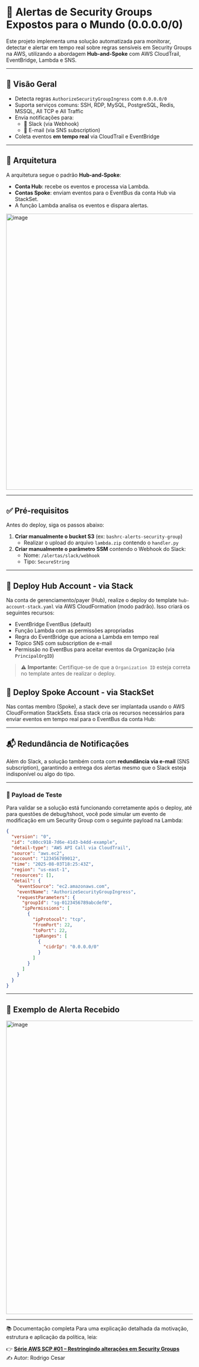 # 🚨 Alertas de Security Groups Expostos para o Mundo (0.0.0.0/0)

Este projeto implementa uma solução automatizada para monitorar, detectar e alertar em tempo real sobre regras sensíveis em Security Groups na AWS, utilizando a abordagem **Hub-and-Spoke** com AWS CloudTrail, EventBridge, Lambda e SNS.

---

## 📌 Visão Geral

- Detecta regras `AuthorizeSecurityGroupIngress` com `0.0.0.0/0`
- Suporta serviços comuns: SSH, RDP, MySQL, PostgreSQL, Redis, MSSQL, All TCP e All Traffic
- Envia notificações para:
  - 🔔 Slack (via Webhook)
  - 📧 E-mail (via SNS subscription)
- Coleta eventos **em tempo real** via CloudTrail e EventBridge

---

## 🧱 Arquitetura

A arquitetura segue o padrão **Hub-and-Spoke**:

- **Conta Hub**: recebe os eventos e processa via Lambda.
- **Contas Spoke**: enviam eventos para o EventBus da conta Hub via StackSet.
- A função Lambda analisa os eventos e dispara alertas.

<img width="1403" height="745" alt="image" src="https://github.com/user-attachments/assets/a2c6d3cb-d79d-4c1c-b1a5-5b643ffe1fa8" />

---

## ✅ Pré-requisitos

Antes do deploy, siga os passos abaixo:

1. **Criar manualmente o bucket S3** (ex: `bashrc-alerts-security-group`)
   - Realizar o upload do arquivo `lambda.zip` contendo o `handler.py`
2. **Criar manualmente o parâmetro SSM** contendo o Webhook do Slack:
   - Nome: `/alertas/slack/webhook`
   - Tipo: `SecureString`

---

## 🚀 Deploy Hub Account - via Stack

Na conta de gerenciamento/payer (Hub), realize o deploy do template `hub-account-stack.yaml` via AWS CloudFormation (modo padrão). Isso criará os seguintes recursos:

- EventBridge EventBus (default)
- Função Lambda com as permissões apropriadas
- Regra do EventBridge que aciona a Lambda em tempo real
- Tópico SNS com subscription de e-mail
- Permissão no EventBus para aceitar eventos da Organização (via `PrincipalOrgID`)

> ⚠️ **Importante:** Certifique-se de que a `Organization ID` esteja correta no template antes de realizar o deploy.

## 🚀 Deploy Spoke Account - via StackSet

Nas contas membro (Spoke), a stack deve ser implantada usando o AWS CloudFormation StackSets. 
Essa stack cria os recursos necessários para enviar eventos em tempo real para o EventBus da conta Hub:

---

## 📬 Redundância de Notificações

Além do Slack, a solução também conta com **redundância via e-mail** (SNS subscription), garantindo a entrega dos alertas mesmo que o Slack esteja indisponível ou algo do tipo.

---

### 🧪 Payload de Teste
Para validar se a solução está funcionando corretamente após o deploy, até para questões de debug/tshoot, você pode simular um evento de modificação em um Security Group com o seguinte payload na Lambda:

```json
{
  "version": "0",
  "id": "c80cc918-7d6e-41d3-b4dd-example",
  "detail-type": "AWS API Call via CloudTrail",
  "source": "aws.ec2",
  "account": "123456789012",
  "time": "2025-08-03T18:25:43Z",
  "region": "us-east-1",
  "resources": [],
  "detail": {
    "eventSource": "ec2.amazonaws.com",
    "eventName": "AuthorizeSecurityGroupIngress",
    "requestParameters": {
      "groupId": "sg-0123456789abcdef0",
      "ipPermissions": [
        {
          "ipProtocol": "tcp",
          "fromPort": 22,
          "toPort": 22,
          "ipRanges": [
            {
              "cidrIp": "0.0.0.0/0"
            }
          ]
        }
      ]
    }
  }
}
```

---

## 🔔 Exemplo de Alerta Recebido

<img width="1339" height="792" alt="image" src="https://github.com/user-attachments/assets/a187e427-8280-4d0c-bb59-caaf2779c6ed" />

---

📚 Documentação completa
Para uma explicação detalhada da motivação, estrutura e aplicação da política, leia:

👉 **[Série AWS SCP #01 – Restringindo alterações em Security Groups](https://medium.com/@rodrigocesar.bashrc/s%C3%A9rie-aws-scp-01-restringindo-altera%C3%A7%C3%B5es-em-security-groups-pt-2-42098f3e3a5f)**  
✍️ Autor: Rodrigo Cesar
